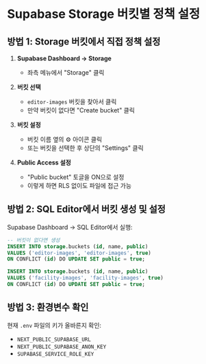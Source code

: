# Supabase Storage 버킷별 정책 설정

## 방법 1: Storage 버킷에서 직접 정책 설정

1. **Supabase Dashboard → Storage**
   - 좌측 메뉴에서 "Storage" 클릭

2. **버킷 선택**
   - `editor-images` 버킷을 찾아서 클릭
   - 만약 버킷이 없다면 "Create bucket" 클릭

3. **버킷 설정**
   - 버킷 이름 옆의 ⚙️ 아이콘 클릭
   - 또는 버킷을 선택한 후 상단의 "Settings" 클릭

4. **Public Access 설정**
   - "Public bucket" 토글을 ON으로 설정
   - 이렇게 하면 RLS 없이도 파일에 접근 가능

## 방법 2: SQL Editor에서 버킷 생성 및 설정

Supabase Dashboard → SQL Editor에서 실행:

```sql
-- 버킷이 없다면 생성
INSERT INTO storage.buckets (id, name, public)
VALUES ('editor-images', 'editor-images', true)
ON CONFLICT (id) DO UPDATE SET public = true;

INSERT INTO storage.buckets (id, name, public) 
VALUES ('facility-images', 'facility-images', true)
ON CONFLICT (id) DO UPDATE SET public = true;
```

## 방법 3: 환경변수 확인

현재 `.env` 파일의 키가 올바른지 확인:
- `NEXT_PUBLIC_SUPABASE_URL`
- `NEXT_PUBLIC_SUPABASE_ANON_KEY`
- `SUPABASE_SERVICE_ROLE_KEY`